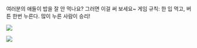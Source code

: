 여러분의 애들이 밥을 잘 안 먹나요? 그러면 이걸 써 보세요~
게임 규칙: 한 입 먹고, 버튼 한번 누른다. 많이 누른 사람이 승리!

![](https://lh4.googleusercontent.com/rXCJmtRwsHgPEMA_o721OKTbqG4OK_WqF79r0CjuI8N8KyfpIOTRtb7AHvXk1ljjeans4QSGL8Kvb_MZUQyNYjv_klijFoViWDrLckkPXxjr_cwWEjsl1jsyQUEH7vPWUS3mSd84)

![](https://lh4.googleusercontent.com/zJolVio6gG8ITV88iJAVs0Ecp8RJbMW1Nb0Nxhj8dwP9JsO5-UY5M4Tmn0vEyBfCggItTz1VBwwKlHLQAdIcHvyHa5XW_5iHRPX3YT7xx_3h01Abkl_4B88P4iI8E1DxnXiNxuME)
